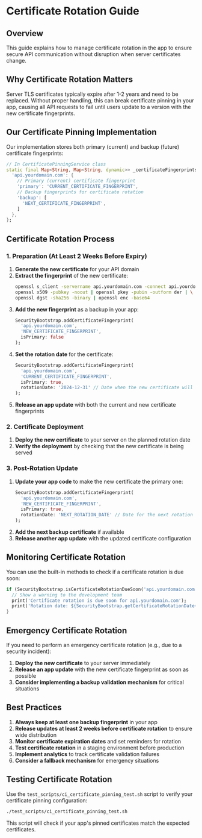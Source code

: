 # Certificate Rotation Guide

## Overview

This guide explains how to manage certificate rotation in the app to ensure secure API communication without disruption when server certificates change.

## Why Certificate Rotation Matters

Server TLS certificates typically expire after 1-2 years and need to be replaced. Without proper handling, this can break certificate pinning in your app, causing all API requests to fail until users update to a version with the new certificate fingerprints.

## Our Certificate Pinning Implementation

Our implementation stores both primary (current) and backup (future) certificate fingerprints:

```dart
// In CertificatePinningService class
static final Map<String, Map<String, dynamic>> _certificateFingerprints = {
  'api.yourdomain.com': {
    // Primary (current) certificate fingerprint
    'primary': 'CURRENT_CERTIFICATE_FINGERPRINT',
    // Backup fingerprints for certificate rotation
    'backup': [
      'NEXT_CERTIFICATE_FINGERPRINT',
    ]
  },
};
```

## Certificate Rotation Process

### 1. Preparation (At Least 2 Weeks Before Expiry)

1. **Generate the new certificate** for your API domain
2. **Extract the fingerprint** of the new certificate:
   ```bash
   openssl s_client -servername api.yourdomain.com -connect api.yourdomain.com:443 | \
   openssl x509 -pubkey -noout | openssl pkey -pubin -outform der | \
   openssl dgst -sha256 -binary | openssl enc -base64
   ```
3. **Add the new fingerprint** as a backup in your app:
   ```dart
   SecurityBootstrap.addCertificateFingerprint(
     'api.yourdomain.com', 
     'NEW_CERTIFICATE_FINGERPRINT',
     isPrimary: false
   );
   ```
4. **Set the rotation date** for the certificate:
   ```dart
   SecurityBootstrap.addCertificateFingerprint(
     'api.yourdomain.com', 
     'CURRENT_CERTIFICATE_FINGERPRINT',
     isPrimary: true,
     rotationDate: '2024-12-31' // Date when the new certificate will be activated
   );
   ```
5. **Release an app update** with both the current and new certificate fingerprints

### 2. Certificate Deployment

1. **Deploy the new certificate** to your server on the planned rotation date
2. **Verify the deployment** by checking that the new certificate is being served

### 3. Post-Rotation Update

1. **Update your app code** to make the new certificate the primary one:
   ```dart
   SecurityBootstrap.addCertificateFingerprint(
     'api.yourdomain.com', 
     'NEW_CERTIFICATE_FINGERPRINT',
     isPrimary: true,
     rotationDate: 'NEXT_ROTATION_DATE' // Date for the next rotation
   );
   ```
2. **Add the next backup certificate** if available
3. **Release another app update** with the updated certificate configuration

## Monitoring Certificate Rotation

You can use the built-in methods to check if a certificate rotation is due soon:

```dart
if (SecurityBootstrap.isCertificateRotationDueSoon('api.yourdomain.com')) {
  // Show a warning to the development team
  print('Certificate rotation is due soon for api.yourdomain.com');
  print('Rotation date: ${SecurityBootstrap.getCertificateRotationDate('api.yourdomain.com')}');
}
```

## Emergency Certificate Rotation

If you need to perform an emergency certificate rotation (e.g., due to a security incident):

1. **Deploy the new certificate** to your server immediately
2. **Release an app update** with the new certificate fingerprint as soon as possible
3. **Consider implementing a backup validation mechanism** for critical situations

## Best Practices

1. **Always keep at least one backup fingerprint** in your app
2. **Release updates at least 2 weeks before certificate rotation** to ensure wide distribution
3. **Monitor certificate expiration dates** and set reminders for rotation
4. **Test certificate rotation** in a staging environment before production
5. **Implement analytics** to track certificate validation failures
6. **Consider a fallback mechanism** for emergency situations

## Testing Certificate Rotation

Use the `test_scripts/ci_certificate_pinning_test.sh` script to verify your certificate pinning configuration:

```bash
./test_scripts/ci_certificate_pinning_test.sh
```

This script will check if your app's pinned certificates match the expected certificates.